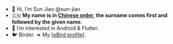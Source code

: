 - 👋 Hi, I’m Sun Jiao @sun-jiao 
- 🇨🇳 **My name is in [Chinese order], the surname comes first and followed by the given name.**
- 👀 I’m interested in Android & Flutter.
- 🐦 Birder. => My [[eBird profile]].

<!---
sun-jiao/sun-jiao is a ✨ special ✨ repository because its `README.md` (this file) appears on your GitHub profile.
You can click the Preview link to take a look at your changes.
--->

[Chinese order]: https://en.wikipedia.org/wiki/Chinese_name#Family_names:~:text=Modern%20Chinese%20names%20consist%20of%20a%20monosymbolic%20(single%2Dsymbol)%20surname%20(x%C3%ACngsh%C3%AC%3B%20%E5%A7%93%E6%B0%8F)%2C%20which%20comes%20first%2C%20followed%20by%20a%20given%20name%20(m%C3%ADng%3B%20%E5%90%8D)
[eBird profile]: https://ebird.org/profile/MjAyNjgyMg/CN
